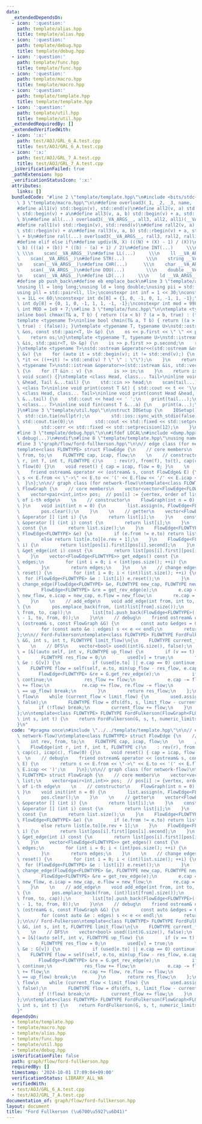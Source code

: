 ```yaml
---
data:
  _extendedDependsOn:
  - icon: ':question:'
    path: template/alias.hpp
    title: template/alias.hpp
  - icon: ':question:'
    path: template/debug.hpp
    title: template/debug.hpp
  - icon: ':question:'
    path: template/func.hpp
    title: template/func.hpp
  - icon: ':question:'
    path: template/macro.hpp
    title: template/macro.hpp
  - icon: ':question:'
    path: template/template.hpp
    title: template/template.hpp
  - icon: ':question:'
    path: template/util.hpp
    title: template/util.hpp
  _extendedRequiredBy: []
  _extendedVerifiedWith:
  - icon: ':x:'
    path: test/AOJ/GRL_6_A.test.cpp
    title: test/AOJ/GRL_6_A.test.cpp
  - icon: ':x:'
    path: test/AOJ/GRL_7_A.test.cpp
    title: test/AOJ/GRL_7_A.test.cpp
  _isVerificationFailed: true
  _pathExtension: hpp
  _verificationStatusIcon: ':x:'
  attributes:
    links: []
  bundledCode: "#line 2 \"template/template.hpp\"\n#include <bits/stdc++.h>\n#line\
    \ 3 \"template/macro.hpp\"\n\n#define overload3(_1, _2, _3, name, ...) name\n\
    #define all1(v) std::begin(v), std::end(v)\n#define all2(v, a) std::begin(v),\
    \ std::begin(v) + a\n#define all3(v, a, b) std::begin(v) + a, std::begin(v) +\
    \ b\n#define all(...) overload3(__VA_ARGS__, all3, all2, all1)(__VA_ARGS__)\n\
    #define rall1(v) std::rbegin(v), std::rend(v)\n#define rall2(v, a) std::rbegin(v),\
    \ std::rbegin(v) + a\n#define rall3(v, a, b) std::rbegin(v) + a, std::rbegin(v)\
    \ + b\n#define rall(...) overload3(__VA_ARGS__, rall3, rall2, rall1)(__VA_ARGS__)\n\
    #define elif else if\n#define updiv(N, X) (((N) + (X) - 1) / (X))\n#define sigma(a,\
    \ b) (((a) + (b)) * ((b) - (a) + 1) / 2)\n#define INT(...)     \\\n    int __VA_ARGS__;\
    \ \\\n    scan(__VA_ARGS__)\n#define LL(...)     \\\n    ll __VA_ARGS__; \\\n\
    \    scan(__VA_ARGS__)\n#define STR(...)        \\\n    string __VA_ARGS__; \\\
    \n    scan(__VA_ARGS__)\n#define CHR(...)      \\\n    char __VA_ARGS__; \\\n\
    \    scan(__VA_ARGS__)\n#define DOU(...)        \\\n    double __VA_ARGS__; \\\
    \n    scan(__VA_ARGS__)\n#define LD(...)     \\\n    ld __VA_ARGS__; \\\n    scan(__VA_ARGS__)\n\
    #define pb push_back\n#define eb emplace_back\n#line 3 \"template/alias.hpp\"\n\
    \nusing ll = long long;\nusing ld = long double;\nusing pii = std::pair<int, int>;\n\
    using pll = std::pair<ll, ll>;\nconstexpr int inf = 1 << 30;\nconstexpr ll INF\
    \ = 1LL << 60;\nconstexpr int dx[8] = {1, 0, -1, 0, 1, -1, 1, -1};\nconstexpr\
    \ int dy[8] = {0, 1, 0, -1, 1, 1, -1, -1};\nconstexpr int mod = 998244353;\nconstexpr\
    \ int MOD = 1e9 + 7;\n#line 3 \"template/func.hpp\"\n\ntemplate <typename T>\n\
    inline bool chmax(T& a, T b) { return ((a < b) ? (a = b, true) : (false)); }\n\
    template <typename T>\ninline bool chmin(T& a, T b) { return ((a > b) ? (a = b,\
    \ true) : (false)); }\ntemplate <typename T, typename U>\nstd::ostream &operator<<(std::ostream\
    \ &os, const std::pair<T, U> &p) {\n    os << p.first << \" \" << p.second;\n\
    \    return os;\n}\ntemplate <typename T, typename U>\nstd::istream &operator>>(std::istream\
    \ &is, std::pair<T, U> &p) {\n    is >> p.first >> p.second;\n    return is;\n\
    }\ntemplate <typename T>\nstd::ostream &operator<<(std::ostream &os, const std::vector<T>\
    \ &v) {\n    for (auto it = std::begin(v); it != std::end(v);) {\n        os <<\
    \ *it << ((++it) != std::end(v) ? \" \" : \"\");\n    }\n    return os;\n}\ntemplate\
    \ <typename T>\nstd::istream &operator>>(std::istream &is, std::vector<T> &v)\
    \ {\n    for (T &in : v) {\n        is >> in;\n    }\n    return is;\n}\ninline\
    \ void scan() {}\ntemplate <class Head, class... Tail>\ninline void scan(Head\
    \ &head, Tail &...tail) {\n    std::cin >> head;\n    scan(tail...);\n}\ntemplate\
    \ <class T>\ninline void print(const T &t) { std::cout << t << '\\n'; }\ntemplate\
    \ <class Head, class... Tail>\ninline void print(const Head &head, const Tail\
    \ &...tail) {\n    std::cout << head << ' ';\n    print(tail...);\n}\ntemplate\
    \ <class... T>\ninline void fin(const T &...a) {\n    print(a...);\n    exit(0);\n\
    }\n#line 3 \"template/util.hpp\"\n\nstruct IOSetup {\n    IOSetup() {\n      \
    \  std::cin.tie(nullptr);\n        std::ios::sync_with_stdio(false);\n       \
    \ std::cout.tie(0);\n        std::cout << std::fixed << std::setprecision(12);\n\
    \        std::cerr << std::fixed << std::setprecision(12);\n    }\n} IOSetup;\n\
    #line 3 \"template/debug.hpp\"\n\n#ifdef LOCAL\n#include <dump.hpp>\n#else\n#define\
    \ debug(...)\n#endif\n#line 8 \"template/template.hpp\"\nusing namespace std;\n\
    #line 3 \"graph/flow/ford-fullkerson.hpp\"\n\n// edge class (for network-flow)\n\
    template<class FLOWTYPE> struct FlowEdge {\n    // core members\n    int rev,\
    \ from, to;\n    FLOWTYPE cap, icap, flow;\n    \n    // constructor\n    FlowEdge(int\
    \ r, int f, int t, FLOWTYPE c)\n    : rev(r), from(f), to(t), cap(c), icap(c),\
    \ flow(0) {}\n    void reset() { cap = icap, flow = 0; }\n    \n    // debug\n\
    \    friend ostream& operator << (ostream& s, const FlowEdge& E) {\n        return\
    \ s << E.from << \"->\" << E.to << '(' << E.flow << '/' << E.icap << ')';\n  \
    \  }\n};\n\n// graph class (for network-flow)\ntemplate<class FLOWTYPE> struct\
    \ FlowGraph {\n    // core members\n    vector<vector<FlowEdge<FLOWTYPE>>> list;\n\
    \    vector<pair<int,int>> pos;  // pos[i] := {vertex, order of list[vertex]}\
    \ of i-th edge\n    \n    // constructor\n    FlowGraph(int n = 0) : list(n) {\
    \ }\n    void init(int n = 0) {\n        list.assign(n, FlowEdge<FLOWTYPE>());\n\
    \        pos.clear();\n    }\n    \n    // getter\n    vector<FlowEdge<FLOWTYPE>>\
    \ &operator [] (int i) {\n        return list[i];\n    }\n    const vector<FlowEdge<FLOWTYPE>>\
    \ &operator [] (int i) const {\n        return list[i];\n    }\n    size_t size()\
    \ const {\n        return list.size();\n    }\n    FlowEdge<FLOWTYPE> &get_rev_edge(const\
    \ FlowEdge<FLOWTYPE> &e) {\n        if (e.from != e.to) return list[e.to][e.rev];\n\
    \        else return list[e.to][e.rev + 1];\n    }\n    FlowEdge<FLOWTYPE> &get_edge(int\
    \ i) {\n        return list[pos[i].first][pos[i].second];\n    }\n    const FlowEdge<FLOWTYPE>\
    \ &get_edge(int i) const {\n        return list[pos[i].first][pos[i].second];\n\
    \    }\n    vector<FlowEdge<FLOWTYPE>> get_edges() const {\n        vector<FlowEdge<FLOWTYPE>>\
    \ edges;\n        for (int i = 0; i < (int)pos.size(); ++i) {\n            edges.push_back(get_edge(i));\n\
    \        }\n        return edges;\n    }\n    \n    // change edges\n    void\
    \ reset() {\n        for (int i = 0; i < (int)list.size(); ++i) {\n          \
    \  for (FlowEdge<FLOWTYPE> &e : list[i]) e.reset();\n        }\n    }\n    void\
    \ change_edge(FlowEdge<FLOWTYPE> &e, FLOWTYPE new_cap, FLOWTYPE new_flow) {\n\
    \        FlowEdge<FLOWTYPE> &re = get_rev_edge(e);\n        e.cap = new_cap -\
    \ new_flow, e.icap = new_cap, e.flow = new_flow;\n        re.cap = new_flow;\n\
    \    }\n    \n    // add_edge\n    void add_edge(int from, int to, FLOWTYPE cap)\
    \ {\n        pos.emplace_back(from, (int)list[from].size());\n        list[from].push_back(FlowEdge<FLOWTYPE>((int)list[to].size(),\
    \ from, to, cap));\n        list[to].push_back(FlowEdge<FLOWTYPE>((int)list[from].size()\
    \ - 1, to, from, 0));\n    }\n\n    // debug\n    friend ostream& operator <<\
    \ (ostream& s, const FlowGraph &G) {\n        const auto &edges = G.get_edges();\n\
    \        for (const auto &e : edges) s << e << endl;\n        return s;\n    }\n\
    };\n\n// Ford-Fulkerson\ntemplate<class FLOWTYPE> FLOWTYPE FordFulkerson\n (FlowGraph<FLOWTYPE>\
    \ &G, int s, int t, FLOWTYPE limit_flow)\n{\n    FLOWTYPE current_flow = 0;\n\
    \    \n    // DFS\n    vector<bool> used((int)G.size(), false);\n    auto dfs\
    \ = [&](auto self, int v, FLOWTYPE up_flow) {\n        if (v == t) return up_flow;\n\
    \        FLOWTYPE res_flow = 0;\n        used[v] = true;\n        for (FlowEdge<FLOWTYPE>\
    \ &e : G[v]) {\n            if (used[e.to] || e.cap == 0) continue;\n        \
    \    FLOWTYPE flow = self(self, e.to, min(up_flow - res_flow, e.cap));\n     \
    \       FlowEdge<FLOWTYPE> &re = G.get_rev_edge(e);\n            if (flow <= 0)\
    \ continue;\n            res_flow += flow;\n            e.cap -= flow, e.flow\
    \ += flow;\n            re.cap += flow, re.flow -= flow;\n            if (res_flow\
    \ == up_flow) break;\n        }\n        return res_flow;\n    };\n    \n    //\
    \ flow\n    while (current_flow < limit_flow) {\n        used.assign((int)G.size(),\
    \ false);\n        FLOWTYPE flow = dfs(dfs, s, limit_flow - current_flow);\n \
    \       if (!flow) break;\n        current_flow += flow;\n    }\n    return current_flow;\n\
    };\n\ntemplate<class FLOWTYPE> FLOWTYPE FordFulkerson(FlowGraph<FLOWTYPE> &G,\
    \ int s, int t) {\n    return FordFulkerson(G, s, t, numeric_limits<FLOWTYPE>::max());\n\
    }\n"
  code: "#pragma once\n#include \"../../template/template.hpp\"\n\n// edge class (for\
    \ network-flow)\ntemplate<class FLOWTYPE> struct FlowEdge {\n    // core members\n\
    \    int rev, from, to;\n    FLOWTYPE cap, icap, flow;\n    \n    // constructor\n\
    \    FlowEdge(int r, int f, int t, FLOWTYPE c)\n    : rev(r), from(f), to(t),\
    \ cap(c), icap(c), flow(0) {}\n    void reset() { cap = icap, flow = 0; }\n  \
    \  \n    // debug\n    friend ostream& operator << (ostream& s, const FlowEdge&\
    \ E) {\n        return s << E.from << \"->\" << E.to << '(' << E.flow << '/' <<\
    \ E.icap << ')';\n    }\n};\n\n// graph class (for network-flow)\ntemplate<class\
    \ FLOWTYPE> struct FlowGraph {\n    // core members\n    vector<vector<FlowEdge<FLOWTYPE>>>\
    \ list;\n    vector<pair<int,int>> pos;  // pos[i] := {vertex, order of list[vertex]}\
    \ of i-th edge\n    \n    // constructor\n    FlowGraph(int n = 0) : list(n) {\
    \ }\n    void init(int n = 0) {\n        list.assign(n, FlowEdge<FLOWTYPE>());\n\
    \        pos.clear();\n    }\n    \n    // getter\n    vector<FlowEdge<FLOWTYPE>>\
    \ &operator [] (int i) {\n        return list[i];\n    }\n    const vector<FlowEdge<FLOWTYPE>>\
    \ &operator [] (int i) const {\n        return list[i];\n    }\n    size_t size()\
    \ const {\n        return list.size();\n    }\n    FlowEdge<FLOWTYPE> &get_rev_edge(const\
    \ FlowEdge<FLOWTYPE> &e) {\n        if (e.from != e.to) return list[e.to][e.rev];\n\
    \        else return list[e.to][e.rev + 1];\n    }\n    FlowEdge<FLOWTYPE> &get_edge(int\
    \ i) {\n        return list[pos[i].first][pos[i].second];\n    }\n    const FlowEdge<FLOWTYPE>\
    \ &get_edge(int i) const {\n        return list[pos[i].first][pos[i].second];\n\
    \    }\n    vector<FlowEdge<FLOWTYPE>> get_edges() const {\n        vector<FlowEdge<FLOWTYPE>>\
    \ edges;\n        for (int i = 0; i < (int)pos.size(); ++i) {\n            edges.push_back(get_edge(i));\n\
    \        }\n        return edges;\n    }\n    \n    // change edges\n    void\
    \ reset() {\n        for (int i = 0; i < (int)list.size(); ++i) {\n          \
    \  for (FlowEdge<FLOWTYPE> &e : list[i]) e.reset();\n        }\n    }\n    void\
    \ change_edge(FlowEdge<FLOWTYPE> &e, FLOWTYPE new_cap, FLOWTYPE new_flow) {\n\
    \        FlowEdge<FLOWTYPE> &re = get_rev_edge(e);\n        e.cap = new_cap -\
    \ new_flow, e.icap = new_cap, e.flow = new_flow;\n        re.cap = new_flow;\n\
    \    }\n    \n    // add_edge\n    void add_edge(int from, int to, FLOWTYPE cap)\
    \ {\n        pos.emplace_back(from, (int)list[from].size());\n        list[from].push_back(FlowEdge<FLOWTYPE>((int)list[to].size(),\
    \ from, to, cap));\n        list[to].push_back(FlowEdge<FLOWTYPE>((int)list[from].size()\
    \ - 1, to, from, 0));\n    }\n\n    // debug\n    friend ostream& operator <<\
    \ (ostream& s, const FlowGraph &G) {\n        const auto &edges = G.get_edges();\n\
    \        for (const auto &e : edges) s << e << endl;\n        return s;\n    }\n\
    };\n\n// Ford-Fulkerson\ntemplate<class FLOWTYPE> FLOWTYPE FordFulkerson\n (FlowGraph<FLOWTYPE>\
    \ &G, int s, int t, FLOWTYPE limit_flow)\n{\n    FLOWTYPE current_flow = 0;\n\
    \    \n    // DFS\n    vector<bool> used((int)G.size(), false);\n    auto dfs\
    \ = [&](auto self, int v, FLOWTYPE up_flow) {\n        if (v == t) return up_flow;\n\
    \        FLOWTYPE res_flow = 0;\n        used[v] = true;\n        for (FlowEdge<FLOWTYPE>\
    \ &e : G[v]) {\n            if (used[e.to] || e.cap == 0) continue;\n        \
    \    FLOWTYPE flow = self(self, e.to, min(up_flow - res_flow, e.cap));\n     \
    \       FlowEdge<FLOWTYPE> &re = G.get_rev_edge(e);\n            if (flow <= 0)\
    \ continue;\n            res_flow += flow;\n            e.cap -= flow, e.flow\
    \ += flow;\n            re.cap += flow, re.flow -= flow;\n            if (res_flow\
    \ == up_flow) break;\n        }\n        return res_flow;\n    };\n    \n    //\
    \ flow\n    while (current_flow < limit_flow) {\n        used.assign((int)G.size(),\
    \ false);\n        FLOWTYPE flow = dfs(dfs, s, limit_flow - current_flow);\n \
    \       if (!flow) break;\n        current_flow += flow;\n    }\n    return current_flow;\n\
    };\n\ntemplate<class FLOWTYPE> FLOWTYPE FordFulkerson(FlowGraph<FLOWTYPE> &G,\
    \ int s, int t) {\n    return FordFulkerson(G, s, t, numeric_limits<FLOWTYPE>::max());\n\
    }"
  dependsOn:
  - template/template.hpp
  - template/macro.hpp
  - template/alias.hpp
  - template/func.hpp
  - template/util.hpp
  - template/debug.hpp
  isVerificationFile: false
  path: graph/flow/ford-fullkerson.hpp
  requiredBy: []
  timestamp: '2024-10-01 17:09:04+09:00'
  verificationStatus: LIBRARY_ALL_WA
  verifiedWith:
  - test/AOJ/GRL_6_A.test.cpp
  - test/AOJ/GRL_7_A.test.cpp
documentation_of: graph/flow/ford-fullkerson.hpp
layout: document
title: "Ford Fullkerson (\u6700\u5927\u6D41)"
---
```

